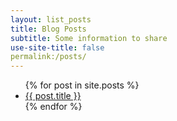 ```yaml
---
layout: list_posts
title: Blog Posts
subtitle: Some information to share
use-site-title: false
permalink:/posts/
---
```


<ul>
  {% for post in site.posts %}
    <li>
      <a href="{{ post.url }}">{{ post.title }}</a>
    </li>
  {% endfor %}
</ul>